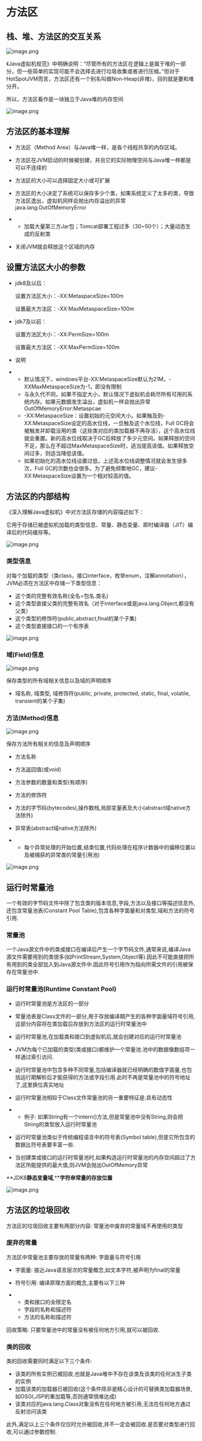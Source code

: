 # 方法区

## 栈、堆、方法区的交互关系

![image.png](_images/1599223450245-18f69445-3c7a-4c94-8368-40554937b445.png)

 

《Java虚拟机规范》中明确说明：“尽管所有的方法区在逻辑上是属于堆的一部分，但一些简单的实现可能不会选择去进行垃圾收集或者进行压缩。”但对于HotSpotJVM而言，方法区还有一个别名叫做Non-Heap(非堆)，目的就是要和堆分开。

所以，方法区看作是一块独立于Java堆的内存空间

![image.png](_images/1599223448255-c5d4ba30-3996-477c-9dee-c43154debede.png)



## 方法区的基本理解

-   方法区（Method Area）与Java堆一样，是各个线程共享的内存区域。
-   方法区在JVM启动的时候被创建，并且它的实际物理空间与Java堆一样都是可以不连续的
-   方法区的大小可以选择固定大小或可扩展
-   方法区的大小决定了系统可以保存多少个类，如果系统定义了太多的类，导致方法区逸出，虚拟机同样会抛出内存溢出的异常java.lang.OutOfMemoryError

-   -   加载大量第三方Jar包；Tomcat部署工程过多（30~50个）；大量动态生成的反射类

-   关闭JVM就会释放这个区域的内存



## 设置方法区大小的参数

-   jdk8及以后：

    设置方法区大小：-XX:MetaspaceSize=100m

    设置最大方法区：-XX:MaxMetaspaceSize=100m

-   jdk7及以前：

    设置方法区大小：-XX:PermSize=100m

    设置最大方法区：-XX:MaxPermSize=100m

-   说明

-   -   默认情况下，windows平台-XX:MetaspaceSize默认为21M，-XXMaxMetaspaceSize为-1，即没有限制
    -   与永久代不同，如果不指定大小，默认情况下虚拟机会耗尽所有可用的系统内存。如果元数据发生溢出，虚拟机一样会抛出异常OutOfMemoryError:Metaspcae
    -   -XX:MetaspaceSize：设置初始的元空间大小。如果触及到-XX:MetaspaceSize设定的高水位线，一旦触及这个水位线，Full GC将会被触发并卸载没用的类（这些类对应的类加载器不再存活），这个高水位线就会重置。新的高水位线取决于GC后释放了多少元空间。如果释放的空间不足，那么在不超过MaxMetaspaceSize时，适当提高该值。如果释放空间过多，则适当降低该值。
    -   如果初始化的高水位线设置过低，上述高水位线调整情况就会发生很多次，Full GC的次数也会很多。为了避免频繁地GC，建议-XX:MetaspaceSize设置为一个相对较高的值。



## 方法区的内部结构

《深入理解Java虚拟机》中对方法区存储的内容描述如下：

它用于存储已被虚拟机加载的类型信息、常量、静态变量、即时编译器（JIT）编译后的代码缓存等。

![image.png](_images/1599223448466-eab7baf9-3051-40bf-91d6-bc61cc6e2c11.png)

 

### 类型信息

对每个加载的类型（类class，接口interface，枚举enum，注解annotation），JVM必须在方法区中存储一下类型信息：

-   这个类的完整有效名称(全名=包名.类名)
-   这个类型直接父类的完整有效名（对于interface或是java.lang.Object,都没有父类）
-   这个类型的修饰符(public,abstract,final的某个子集)
-   这个类型直接接口的一个有序表

![image.png](_images/1599223443946-d86b45ff-f437-4d1d-a4f2-bc432e3f18c4.png)

### 域(Field)信息

![image.png](_images/1599223448582-a75f5850-f858-4c2b-848a-4c0cbfaf80f7.png)

保存类型的所有域相关信息以及域的声明顺序

-   域名称, 域类型, 域修饰符(public, private, protected, static, final, volatile, transient的某个子集)

### 方法(Method)信息

![image.png](_images/1599223447661-a265c675-315a-4ae2-98de-6629133c6b48.png)

保存方法所有相关的信息及声明顺序

-   方法名称
-   方法返回值(或void)
-   方法参数的数量和类型(有顺序)
-   方法的修饰符
-   方法的字节码(bytecodes),操作数栈,局部变量表及大小(abstract域native方法除外)
-   异常表(abstract域native方法除外)

-   -   每个异常处理的开始位置,结束位置,代码处理在程序计数器中的偏移位置以及被捕获的异常类的常量引用池)

![image.png](_images/1599223449997-d5153510-0886-44a9-8058-2ead4d03ef6b.png)



## 运行时常量池

一个有效的字节码文件中除了包含类的版本信息,字段,方法以及接口等描述信息外,还包含常量池表(Constant Pool Table),包含各种字面量和对类型,域和方法的符号引用.

### 常量池

一个Java源文件中的类或接口在编译后产生一个字节码文件,通常来说,编译Java源文件需要用到的类很多(如PrintStream,System,Object等).因此不可能直接把所有用到的类全部加入到Java源文件中.因此符号引用作为指向所需文件的引用被保存在常量池中.

### 运行时常量池(Runtime Constant Pool)

-   运行时常量池是方法区的一部分
-   常量池表是Class文件的一部分,用于存放编译期产生的各种字面量域符号引用,这部分内容将在类加载后存放到方法区的运行时常量池中
-   运行时常量池,在加载类和接口到虚拟机后,就会创建对应的运行时常量池
-   JVM为每个已加载的类型(类或接口)都维护一个常量池.池中的数据像数组项一样通过索引访问.
-   运行时常量池中包含多种不同常量,包括编译器就已经明确的数值字面量,也包括运行期解析后才能获得的方法或字段引用.此时不再是常量池中的符号地址了,这里换位真实地址
-   运行时常量池相较于Class文件常量池的另一重要特征是:具有动态性

-   -   例子: 如果String有一个intern()方法,但是常量池中没有String,则会把String的类型放入运行时常量池

-   运行时常量池类似于传统编程语言中的符号表(Symbol table),但是它所包含的数据比符号表要丰富一些.
-   当创建类或接口的运行时常量池时,如果构造运行时常量池的内存空间超过了方法区所能提供的最大值,则JVM会抛出OutOfMemory异常

 

**JDK8****静态变量域****,****字符串常量的存放位置**

![image.png](_images/1599223449758-2eca6441-4095-4998-b664-71277d1a80af.png)



## 方法区的垃圾回收

方法区的垃圾回收主要有两部分内容: 常量池中废弃的常量域不再使用的类型

### 废弃的常量

方法区中常量池主要存放的常量有两种: 字面量与符号引用

-   字面量: 接近Java语言层次的常量概念,如文本字符,被声明为final的常量
-   符号引用: 编译原理方面的概念,主要有以下三种

-   -   类和接口的全限定名
    -   字段的名称和描述符
    -   方法的名称和描述符

回收策略: 只要常量池中的常量没有被任何地方引用,就可以被回收.

### 类的回收

类的回收需要同时满足以下三个条件:

-   该类的所有实例已被回收,也就是Java堆中不存在该类及该类的任何派生子类的实例
-   加载该类的加载器已被回收(这个条件除非是精心设计的可替换类加载器场景,如OSGI,JSP的重加载等,否则通常很难达成)
-   该类对应的java.lang.Class对象没有在任何地方被引用,无法在任何地方通过反射访问该类

此外,满足以上三个条件仅仅时允许被回收,并不一定会被回收.是否要对类型进行回收,可以通过参数控制.